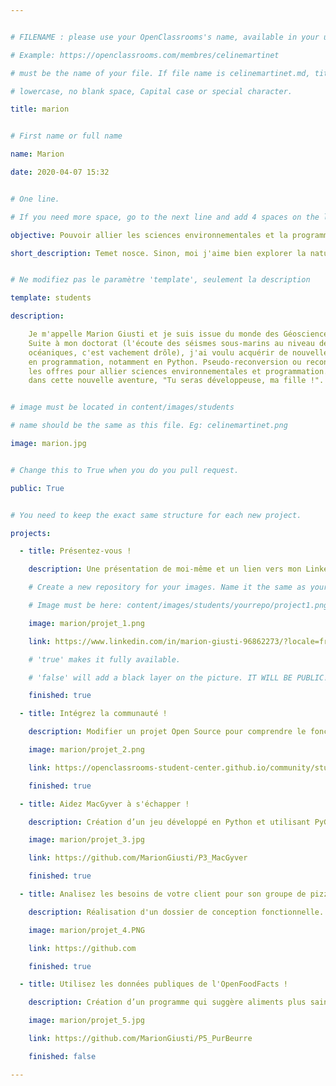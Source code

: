 ```yaml
---


# FILENAME : please use your OpenClassrooms's name, available in your url.

# Example: https://openclassrooms.com/membres/celinemartinet

# must be the name of your file. If file name is celinemartinet.md, title is celinemartinet.

# lowercase, no blank space, Capital case or special character.

title: marion


# First name or full name

name: Marion

date: 2020-04-07 15:32


# One line.

# If you need more space, go to the next line and add 4 spaces on the left, as in 'description'.

objective: Pouvoir allier les sciences environnementales et la programmation Python !

short_description: Temet nosce. Sinon, moi j'aime bien explorer la nature ou des nouveaux domaines.


# Ne modifiez pas le paramètre 'template', seulement la description

template: students

description:

    Je m'appelle Marion Giusti et je suis issue du monde des Géosciences marines. 
    Suite à mon doctorat (l'écoute des séismes sous-marins au niveau des dorsales
    océaniques, c'est vachement drôle), j'ai voulu acquérir de nouvelles compétences
    en programmation, notamment en Python. Pseudo-reconversion ou reconversion selon 
    les offres pour allier sciences environnementales et programmation. Me voilà donc 
    dans cette nouvelle aventure, "Tu seras développeuse, ma fille !".


# image must be located in content/images/students

# name should be the same as this file. Eg: celinemartinet.png

image: marion.jpg


# Change this to True when you do you pull request.

public: True


# You need to keep the exact same structure for each new project.

projects:

  - title: Présentez-vous !

    description: Une présentation de moi-même et un lien vers mon LinkedIn.

    # Create a new repository for your images. Name it the same as your nickname and profile picture.

    # Image must be here: content/images/students/yourrepo/project1.png

    image: marion/projet_1.png

    link: https://www.linkedin.com/in/marion-giusti-96862273/?locale=fr_FR

    # 'true' makes it fully available.

    # 'false' will add a black layer on the picture. IT WILL BE PUBLIC!

    finished: true

  - title: Intégrez la communauté !

    description: Modifier un projet Open Source pour comprendre le fonctionnement de Git, de Github et des PRs. 

    image: marion/projet_2.png

    link: https://openclassrooms-student-center.github.io/community/students/marion.html

    finished: true

  - title: Aidez MacGyver à s'échapper !

    description: Création d’un jeu développé en Python et utilisant PyGame.

    image: marion/projet_3.jpg

    link: https://github.com/MarionGiusti/P3_MacGyver

    finished: true

  - title: Analisez les besoins de votre client pour son groupe de pizzerias !

    description: Réalisation d'un dossier de conception fonctionnelle.

    image: marion/projet_4.PNG

    link: https://github.com

    finished: true

  - title: Utilisez les données publiques de l'OpenFoodFacts !

    description: Création d’un programme qui suggère aliments plus sains à ceux de l'utilisateur.

    image: marion/projet_5.jpg

    link: https://github.com/MarionGiusti/P5_PurBeurre

    finished: false

---
```


